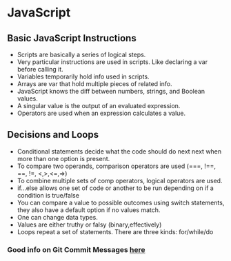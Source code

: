 # JavaScript
## Basic JavaScript Instructions
- Scripts are basically a series of logical steps.
- Very particular instructions are used in scripts. Like declaring a var before calling it.
- Variables temporarily hold info used in scripts.
- Arrays are var that hold multiple pieces of related info.
- JavaScript knows the diff between numbers, strings, and Boolean values.
- A singular value is the output of an evaluated expression.
- Operators are used when an expression calculates a value.

## Decisions and Loops
- Conditional statements decide what the code should do next next when more than one option is present.
- To compare two operands, comparison operators are used (===, !==, ==, !=, <,>,<=,=>)
- To combine multiple sets of comp operators, logical operators are used.
- if...else allows one set of code or another to be run depending on if a condition is true/false
- You can compare a value to possible outcomes using switch statements, they also have a default option if no values match.
- One can change data types.
- Values are either truthy or falsy (binary,effectively)
- Loops repeat a set of statements. There are three kinds: for/while/do

### Good info on Git Commit Messages [here](https://chris.beams.io/posts/git-commit/)